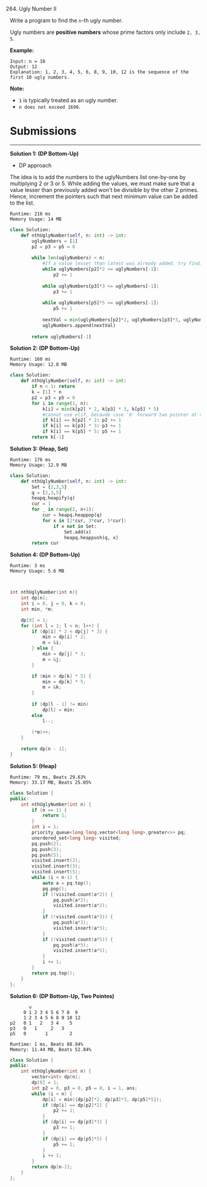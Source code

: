 264. Ugly Number II

Write a program to find the `n`-th ugly number.

Ugly numbers are **positive numbers** whose prime factors only include `2, 3, 5`. 

**Example:**
```
Input: n = 10
Output: 12
Explanation: 1, 2, 3, 4, 5, 6, 8, 9, 10, 12 is the sequence of the first 10 ugly numbers.
```

**Note:**  

* `1` is typically treated as an ugly number.
* `n does not exceed 1690`.

# Submissions
---
**Solution 1: (DP Bottom-Up)**

* DP approach

The idea is to add the numbers to the uglyNumbers list one-by-one by multiplying 2 or 3 or 5. While adding the values, we must make sure that a value lesser than previously added won't be divisible by the other 2 primes. Hence, increment the pointers such that next minimum value can be added to the list.

```
Runtime: 216 ms
Memory Usage: 14 MB
```
```python
class Solution:
    def nthUglyNumber(self, n: int) -> int:
        uglyNumbers = [1]
        p2 = p3 = p5 = 0
        
        while len(uglyNumbers) < n:
            #If a value lesser than latest was already added, try finding next least value.
            while uglyNumbers[p2]*2 <= uglyNumbers[-1]:
                p2 += 1
            
            while uglyNumbers[p3]*3 <= uglyNumbers[-1]:
                p3 += 1
            
            while uglyNumbers[p5]*5 <= uglyNumbers[-1]:
                p5 += 1
            
            nextVal = min(uglyNumbers[p2]*2, uglyNumbers[p3]*3, uglyNumbers[p5]*5)
            uglyNumbers.append(nextVal)
        
        return uglyNumbers[-1]
```

**Solution 2: (DP Bottom-Up)**
```
Runtime: 160 ms
Memory Usage: 12.8 MB
```
```python
class Solution:
    def nthUglyNumber(self, n: int) -> int:
        if n < 1: return 
        k = [1] * n
        p2 = p3 = p5 = 0
        for i in range(1, n):
            k[i] = min(k[p2] * 2, k[p3] * 3, k[p5] * 5)
            #cannot use elif, becaude case '6' forward two pointer at the same time, '30' forward all pointer
            if k[i] == k[p2] * 2: p2 += 1
            if k[i] == k[p3] * 3: p3 += 1
            if k[i] == k[p5] * 5: p5 += 1
        return k[-1]
```

**Solution 3: (Heap, Set)**
```
Runtime: 176 ms
Memory Usage: 12.9 MB
```
```python
class Solution:
    def nthUglyNumber(self, n: int) -> int:
        Set = {2,3,5}
        q = [2,3,5]
        heapq.heapify(q)
        cur = 1
        for _ in range(2, n+1):
            cur = heapq.heappop(q)
            for x in [2*cur, 3*cur, 5*cur]:
                if x not in Set:
                    Set.add(x)
                    heapq.heappush(q, x)
        return cur
```

**Solution 4: (DP Bottom-Up)**
```
Runtime: 3 ms
Memory Usage: 5.6 MB
```
```c


int nthUglyNumber(int n){
    int dp[n];
    int i = 0, j = 0, k = 0;
    int min, *m;

    dp[0] = 1;
    for (int l = 1; l < n; l++) {
        if (dp[i] * 2 < dp[j] * 3) {
            min = dp[i] * 2;
            m = &i;
        } else {
            min = dp[j] * 3;
            m = &j;
        }

        if (min > dp[k] * 5) {
            min = dp[k] * 5;
            m = &k;
        }
        
        if (dp[l - 1] != min)
            dp[l] = min;
        else
            l--;
        
        (*m)++;
    }

    return dp[n - 1];
}
```

**Solution 5: (Heap)**
```
Runtime: 79 ms, Beats 29.63%
Memory: 33.17 MB, Beats 25.05%
```
```c++
class Solution {
public:
    int nthUglyNumber(int n) {
        if (n == 1) {
            return 1;
        }
        int i = 1;
        priority_queue<long long,vector<long long>,greater<>> pq;
        unordered_set<long long> visited;
        pq.push(2);
        pq.push(3);
        pq.push(5);
        visited.insert(2);
        visited.insert(3);
        visited.insert(5);
        while (i < n-1) {
            auto a = pq.top();
            pq.pop();
            if (!visited.count(a*2)) {
                pq.push(a*2);
                visited.insert(a*2);
            }
            if (!visited.count(a*3)) {
                pq.push(a*3);
                visited.insert(a*3);
            }
            if (!visited.count(a*5)) {
                pq.push(a*5);
                visited.insert(a*5);
            }
            i += 1;
        }
        return pq.top();
    }
};
```

**Solution 6: (DP Bottom-Up, Two Pointes)**

           v
         0 1 2 3 4 5 6 7 8  9
         1 2 3 4 5 6 8 9 10 12
    p2   0 1   2   3 4    5
    p3   0   1     2   3
    p5   0       1        2

```
Runtime: 1 ms, Beats 88.94%
Memory: 11.44 MB, Beats 52.84%
```
```c++
class Solution {
public:
    int nthUglyNumber(int n) {
        vector<int> dp(n);
        dp[0] = 1;
        int p2 = 0, p3 = 0, p5 = 0, i = 1, ans;
        while (i < n) {
            dp[i] = min({dp[p2]*2, dp[p3]*3, dp[p5]*5});
            if (dp[i] == dp[p2]*2) {
                p2 += 1;
            }
            if (dp[i] == dp[p3]*3) {
                p3 += 1;
            }
            if (dp[i] == dp[p5]*5) {
                p5 += 1;
            }
            i += 1;
        }
        return dp[n-1];
    }
};
```
